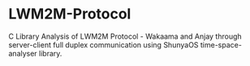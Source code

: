 # LWM2M-Protocol
C Library Analysis of LWM2M Protocol - Wakaama and Anjay through server-client full duplex communication using ShunyaOS time-space-analyser library.
